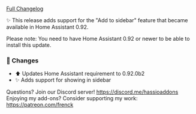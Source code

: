 [Full Changelog][changelog]

✨ This release adds support for the "Add to sidebar" feature that became available in Home Assistant 0.92.

Please note: You need to have Home Assistant 0.92 or newer to be able to install this update. 

### 🔨 Changes

- :arrow_up: Updates Home Assistant requirement to 0.92.0b2
- :sparkles: Adds support for showing in sidebar

[changelog]: https://github.com/hassio-addons/addon-portainer/compare/v0.6.0...v0.6.1

Questions? Join our Discord server! https://discord.me/hassioaddons
Enjoying my add-ons? Consider supporting my work: https://patreon.com/frenck